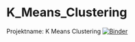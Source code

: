 # K_Means_Clustering

Projektname: K Means Clustering
[![Binder](https://mybinder.org/badge_logo.svg)](https://mybinder.org/v2/gh/Phips91/K_Means_Clustering.git/HEAD)
